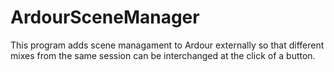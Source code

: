ArdourSceneManager
==================

This program adds scene managament to Ardour externally so
that different mixes from the same session can be interchanged
at the click of a button.

